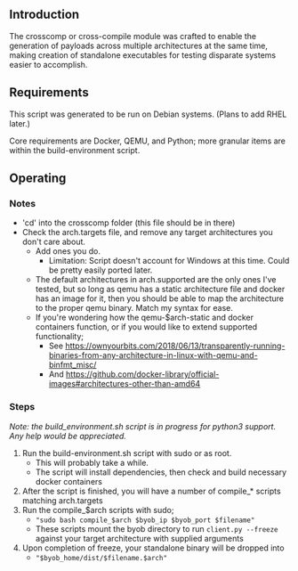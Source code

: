 ## Introduction

The crosscomp or cross-compile module was crafted to enable the generation of payloads across multiple architectures at the same time, making creation of standalone executables for testing disparate systems easier to accomplish.

## Requirements

This script was generated to be run on Debian systems. (Plans to add RHEL later.)

Core requirements are Docker, QEMU, and Python; more granular items are within the build-environment script.

## Operating

### Notes
* 'cd' into the crosscomp folder (this file should be in there)
* Check the arch.targets file, and remove any target architectures you don't care about.
    * Add ones you do.
        * Limitation: Script doesn't account for Windows at this time. Could be pretty easily ported later.
    * The default architectures in arch.supported are the only ones I've tested, but so long as qemu has a static architecture file and docker has an image for it, then you should be able to map the architecture to the proper qemu binary. Match my syntax for ease.
    * If you're wondering how the qemu-$arch-static and docker containers function, or if you would like to extend supported functionality;
      * See https://ownyourbits.com/2018/06/13/transparently-running-binaries-from-any-architecture-in-linux-with-qemu-and-binfmt_misc/
      * And https://github.com/docker-library/official-images#architectures-other-than-amd64

### Steps
*Note: the build_environment.sh script is in progress for python3 support. Any help would be appreciated.*
1. Run the build-environment.sh script with sudo or as root.
    * This will probably take a while.
    * The script will install dependencies, then check and build necessary docker containers
2. After the script is finished, you will have a number of compile_* scripts matching arch.targets
3. Run the compile_$arch scripts with sudo;
    * `"sudo bash compile_$arch $byob_ip $byob_port $filename"`
    * These scripts mount the byob directory to run `client.py --freeze` against your target architecture with supplied arguments
4. Upon completion of freeze, your standalone binary will be dropped into 
    * `"$byob_home/dist/$filename.$arch"`
